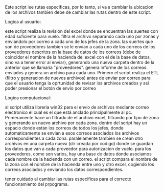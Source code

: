 Este script lee rutas especificas, por lo tanto, si va a cambiar la ubicacion de los archivos tambien debe de cambiar las rutas dentro de este script.

Logica al usuario:

este script realiza la revisión del excel donde se encuentran las suertes con edad suficiente para vuelo. filtra el archivo separando cada uno por zonas y enviandolo por correo a cada uno de los jefes de la zona. las suertes que son de proveedores tambien se le envían a cada uno de los correos de los proveedores descritos en la base de datos de los correos (debe de coincidor el nombre de la hacienda del excel con el de la base de datos, sino va a tener error al enviar), generando una nueva carpeta dentro de la anterior que se llamaría "proveedores". genera informe de los correos enviados y genera un archivo para cada uno.
Primero el script realiza el ETL (filtro y generacion de nuevos archivos) antes de enviar por correo para que el usuario tenga la oprtunidad de revisar los archivos creados y así poder presionar el botón de envío por correo


Logica computacional: 

sl script utiliza libreria win32 para el envío de archivos mediante correo electronico el cual es el que está anclado principalmente al pc.
Primeramente hace un filtrado de el archivo excel, filtrando por tipo de zona y generando un nuevo archivo por cada zona. dentro del script hay un espacio donde están los correos de todos los jefes, donde automaticamente se envian a esos correos asociados los archivos correspondientes a cada zona. paralelamente tambien se crean otro archivos en una carpeta nueva (dir creada por codigo) donde se guardan los datos que van a cada proveedor para autorizacion de vuelo. para los proveedores, como son varios, hay una base de datos donde asociamos cada nombre de la hacienda con un correo. el script compara el nombre de la zona con el nombre de la hacienda entre uno y otro excel, cogiendo los correos asociados y enviando los datos correspondientes. 

tener cuidado al cambiar las rutas especificas para el correcto funcionamiento del prpograma. 